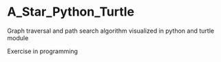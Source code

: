 # A_Star_Python_Turtle
Graph traversal and path search algorithm visualized in python and turtle module

Exercise in programming
